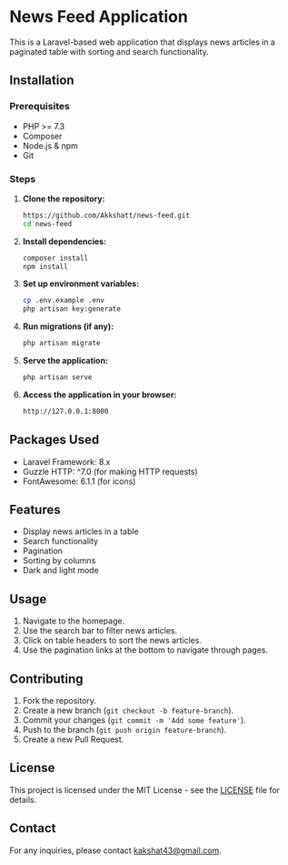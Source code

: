 # News Feed Application

This is a Laravel-based web application that displays news articles in a paginated table with sorting and search functionality.

## Installation

### Prerequisites

- PHP >= 7.3
- Composer
- Node.js & npm
- Git

### Steps

1. **Clone the repository:**
    ```sh
    https://github.com/Akkshatt/news-feed.git
    cd news-feed
    ```

2. **Install dependencies:**
    ```sh
    composer install
    npm install
    ```

3. **Set up environment variables:**
    ```sh
    cp .env.example .env
    php artisan key:generate
    ```

4. **Run migrations (if any):**
    ```sh
    php artisan migrate
    ```

5. **Serve the application:**
    ```sh
    php artisan serve
    ```

6. **Access the application in your browser:**
    ```sh
    http://127.0.0.1:8000
    ```

## Packages Used

- Laravel Framework: 8.x
- Guzzle HTTP: ^7.0 (for making HTTP requests)
- FontAwesome: 6.1.1 (for icons)

## Features

- Display news articles in a table
- Search functionality
- Pagination
- Sorting by columns
- Dark and light mode

## Usage

1. Navigate to the homepage.
2. Use the search bar to filter news articles.
3. Click on table headers to sort the news articles.
4. Use the pagination links at the bottom to navigate through pages.

## Contributing

1. Fork the repository.
2. Create a new branch (`git checkout -b feature-branch`).
3. Commit your changes (`git commit -m 'Add some feature'`).
4. Push to the branch (`git push origin feature-branch`).
5. Create a new Pull Request.

## License

This project is licensed under the MIT License - see the [LICENSE](LICENSE) file for details.

## Contact

For any inquiries, please contact [kakshat43@gmail.com](mailto:kakshat43@gmail.com).

